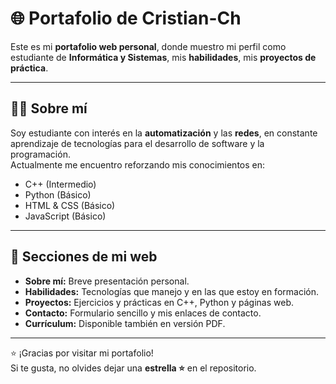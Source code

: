 # 🌐 Portafolio de Cristian-Ch

Este es mi **portafolio web personal**, donde muestro mi perfil como estudiante de **Informática y Sistemas**, mis **habilidades**, mis **proyectos de práctica**.  

---

## 👨‍💻 Sobre mí
Soy estudiante con interés en la **automatización** y las **redes**, en constante aprendizaje de tecnologías para el desarrollo de software y la programación.  
Actualmente me encuentro reforzando mis conocimientos en:

- C++ (Intermedio)  
- Python (Básico)  
- HTML & CSS (Básico)  
- JavaScript (Básico)  

---

## 🚀 Secciones de mi web
- **Sobre mí:** Breve presentación personal.  
- **Habilidades:** Tecnologías que manejo y en las que estoy en formación.  
- **Proyectos:** Ejercicios y prácticas en C++, Python y páginas web.  
- **Contacto:** Formulario sencillo y mis enlaces de contacto.  
- **Currículum:** Disponible también en versión PDF.  

---

⭐ ¡Gracias por visitar mi portafolio!  
Si te gusta, no olvides dejar una **estrella ⭐** en el repositorio.  
